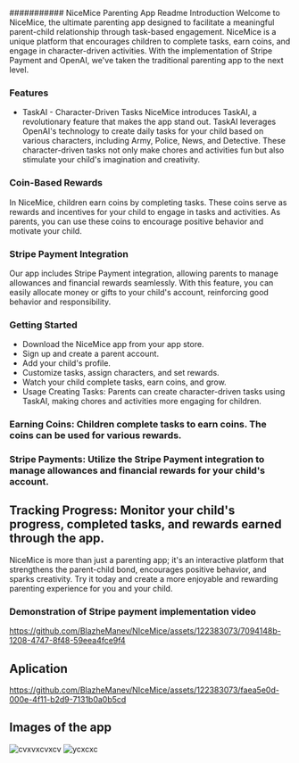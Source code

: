 ########### NiceMice Parenting App Readme
Introduction
Welcome to NiceMice, the ultimate parenting app designed to facilitate a meaningful parent-child relationship through task-based engagement. NiceMice is a unique platform that encourages children to complete tasks, earn coins, and engage in character-driven activities. With the implementation of Stripe Payment and OpenAI, we've taken the traditional parenting app to the next level.

### Features
- TaskAI - Character-Driven Tasks
NiceMice introduces TaskAI, a revolutionary feature that makes the app stand out. TaskAI leverages OpenAI's technology to  create daily tasks for your child based on various characters, including Army, Police, News, and Detective. These character-driven tasks not only make chores and activities fun but also stimulate your child's imagination and creativity.

### Coin-Based Rewards
In NiceMice, children earn coins by completing tasks. These coins serve as rewards and incentives for your child to engage in tasks and activities. As parents, you can use these coins to encourage positive behavior and motivate your child.

### Stripe Payment Integration
Our app includes Stripe Payment integration, allowing parents to manage allowances and financial rewards seamlessly. With this feature, you can easily allocate money or gifts to your child's account, reinforcing good behavior and responsibility.

### Getting Started
- Download the NiceMice app from your app store.
- Sign up and create a parent account.
- Add your child's profile.
- Customize tasks, assign characters, and set rewards.
- Watch your child complete tasks, earn coins, and grow.
- Usage
Creating Tasks: Parents can create character-driven tasks using TaskAI, making chores and activities more engaging for children.

### Earning Coins: Children complete tasks to earn coins. The coins can be used for various rewards.

### Stripe Payments: Utilize the Stripe Payment integration to manage allowances and financial rewards for your child's account.

## Tracking Progress: Monitor your child's progress, completed tasks, and rewards earned through the app.
NiceMice is more than just a parenting app; it's an interactive platform that strengthens the parent-child bond, encourages positive behavior, and sparks creativity. Try it today and create a more enjoyable and rewarding parenting experience for you and your child.
### Demonstration of Stripe payment implementation video
https://github.com/BlazheManev/NIceMice/assets/122383073/7094148b-1208-4747-8f48-59eea4fce9f4

## Aplication 
https://github.com/BlazheManev/NIceMice/assets/122383073/faea5e0d-000e-4f11-b2d9-7131b0a0b5cd

## Images of the app 
![cvxvxcvxcv](https://github.com/BlazheManev/NIceMice/assets/122383073/213977da-a898-487b-be33-5ba87de47a13)
![ycxcxc](https://github.com/BlazheManev/NIceMice/assets/122383073/c3c5c940-94c7-4d20-87f3-fa42225c7f2a)
